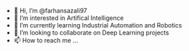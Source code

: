 - 👋 Hi, I’m @farhansazali97
- 👀 I’m interested in Artifical Intelligence
- 🌱 I’m currently learning Industrial Automation and Robotics
- 💞️ I’m looking to collaborate on Deep Learning projects
- 📫 How to reach me ...

<!---
farhansazali97/farhansazali97 is a ✨ special ✨ repository because its `README.md` (this file) appears on your GitHub profile.
You can click the Preview link to take a look at your changes.
--->
